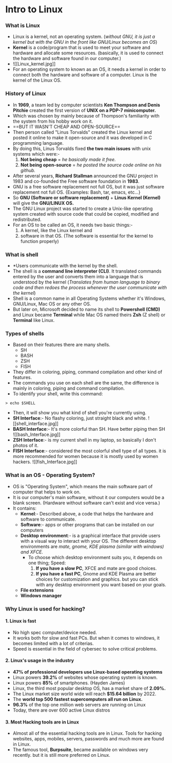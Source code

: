 # Intro to Linux
### What is Linux
- Linux is a kernel, not an operating system. (*without GNU, it is just a kernel but with the GNU in the front like GNU/Linux becomes an OS*)
- **Kernel** is a code/program that is used to meet your software and hardware and allocate some resources. (basically, it is used to connect the hardware and software found in our computer.)
- ![[Linux_kernel.jpg]]
- For an operating system to known as an OS, it needs a kernel in order to connect both the hardware and software of a computer. Linux is the kernel of the Linux OS. 
### History of Linux
- In **1969**, a team led by computer scientists **Ken Thompson and Denis Pitchie** created the first version of **UNIX on a PDP-7 minicomputer.**
- Which was chosen by mainly because of Thompson's familiarity with the system from his hobby work on it.
- ==BUT IT WASN'T CHEAP AND OPEN-SOURCE==
- Then person called "Linus Torvalds" created the Linux kernel and posted it online to make it open-source and it was developed in C programming language.
- By doing this, Linus Torvalds fixed **the two main issues** with unix systems which were:-
	1. **Not being cheap** = *he basically made it free.*
	2. **Not being open-source** = *he posted the source code online on his github.*
- After several years, **Richard Stallman** announced the GNU project in 1983 and co-founded the Free software foundation in **1983**.
- GNU is a free software replacement not full OS, but it was just software replacement not full OS. {Examples: Bash, tar, emacs, etc...}
- So **GNU (Software or software replacement)** + **Linus Kernel (Kernel)** will give the **GNU/LINUX OS.**
- The GNU Linux project was started to create a Unix-like operating system created with source code that could be copied, modified and redistributed. 
- For an OS to be called an OS, it needs two basic things:-
	1. A kernel, like the Linux kernel and
	2. software in that OS. (The software is essential for the kernel to function properly)
### What is shell
- *Users communicate with the kernel by the shell.
- The shell is a **command line interpreter (CLI)**. It translated commands entered by the user and converts them into a language that is understood by the kernel (*Translates from human language to binary code and then redoes the process whenever the user communicate with the kernel*)
- Shell is a common name in all Operating Systems whether it's Windows, GNU/Linux, Mac OS or any other OS. 
- But later on, Microsoft decided to name its shell to **Powershell (CMD)** and Linux became **Terminal** while Mac OS named theirs **Zsh** (Z shell) or **Terminal** like Linux.
### Types of shells
- Based on their features there are many shells.
	- SH
	- BASH
	- ZSH
	- FISH
- They differ in coloring, piping, command compilation and other kind of features.
- The commands you use on each shell are the same, the difference is mainly in coloring, piping and command compilation.
- To identify your shell, write this command:
```
> echo $SHELL
```
- Then, it will show you what kind of shell you're currently using.
- **SH Interface**:- No flashy coloring, just straight black and white. ![[shell_interface.jpg]]
- **BASH Interface**:- It's more colorful than SH. Have better piping then SH ![[bash_Interface.jpg]]
- **ZSH Interface**:- is my current shell in my laptop, so basically I don't photos of it.
- **FISH Interface**:- considered the most colorful shell type of all types. it is more recommended for women because it is mostly used by women hackers. ![[fish_Interface.jpg]]
### What is an OS - Operating System?
- OS is "Operating System", which means the main software part of computer that helps to work on.
- It is our computer's main software, without it our computers would be a blank screen. (Hardware without software can't exist and vice versa.)
- It contains:
	- **Kernel**:- Described above, a code that helps the hardware and software to communicate.
	- **Software**:- apps or other programs that can be installed on our computers
	- **Desktop environment**:- is a graphical interface that provide users with a visual way to interact with your OS. The different desktop environments are *mate, gnome, KDE plasma (similar with windows) and XFCE.*
		- To choose which desktop environment suits you, it depends on one thing; Speed:
			1. **If you have a slow PC**, XFCE and mate are good choices.
			2. **If you have a fast PC**, Gnome and KDE Plasma are better choices for customization and graphics. but you can stick with any desktop environment you want based on your goals.
	- **File extensions**
	- **Windows manager**
### Why Linux is used for hacking?
#### 1. Linux is fast
- No high spec computer/device needed.
- It works both for slow and fast PCs. But when it comes to windows, it becomes limited with a lot of criterias.
- Speed is essential in the field of cybersec to solve critical problems.
#### 2. Linux's usage in the industry
- **47% of professional developers use Linux-based operating systems**
- Linux powers **39.2%** of websites whose operating system is known.
- Linux powers **85%** of smartphones. (Hayden James)
- Linux, the third most popular desktop OS, has a market share of **2.09%.**
- The Linux market size world wide will reach **$15.64 billion** by 2022.
- The **world top 500 fastest supercomputers all run on Linux.**
- **96.3%** of the top one million web servers are running on Linux
- Today, there are over 600 active Linux distros
#### 3. Most Hacking tools are in Linux
- Almost all of the essential hacking tools are in Linux. Tools for hacking websites, apps, mobiles, servers, passwords and much more are found in Linux.
- The famous tool, **Burpsuite**, became available on windows very recently. but it is still more preferred on Linux. 
